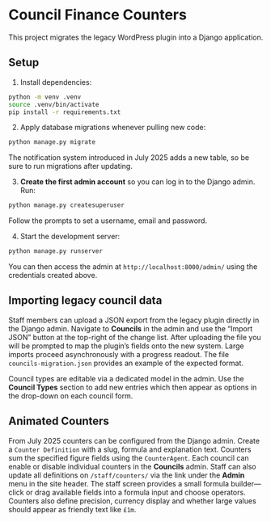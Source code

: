 # Council Finance Counters

This project migrates the legacy WordPress plugin into a Django application.

## Setup

1. Install dependencies:

```bash
python -m venv .venv
source .venv/bin/activate
pip install -r requirements.txt
```

2. Apply database migrations whenever pulling new code:

```bash
python manage.py migrate
```
The notification system introduced in July 2025 adds a new table, so be sure to
run migrations after updating.

3. **Create the first admin account** so you can log in to the Django admin. Run:

```bash
python manage.py createsuperuser
```

Follow the prompts to set a username, email and password.

4. Start the development server:

```bash
python manage.py runserver
```

You can then access the admin at `http://localhost:8000/admin/` using the credentials created above.

## Importing legacy council data

Staff members can upload a JSON export from the legacy plugin directly in the
Django admin. Navigate to **Councils** in the admin and use the “Import JSON”
button at the top-right of the change list. After uploading the file you will be
prompted to map the plugin’s fields onto the new system. Large imports proceed
asynchronously with a progress readout. The file `councils-migration.json`
provides an example of the expected format.

Council types are editable via a dedicated model in the admin. Use the
**Council Types** section to add new entries which then appear as options in the
drop-down on each council form.

## Animated Counters

From July 2025 counters can be configured from the Django admin. Create a
`Counter Definition` with a slug, formula and explanation text. Counters sum the
specified figure fields using the `CounterAgent`. Each council can enable or
disable individual counters in the **Councils** admin. Staff can also update all
definitions on `/staff/counters/` via the link under the **Admin** menu in the
site header. The staff screen provides a small formula builder&mdash;click or
drag available fields into a formula input and choose operators. Counters also
define precision, currency display and whether large values should appear as
friendly text like `£1m`.

